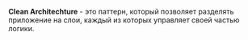 **Clean Architechture** - это паттерн, который позволяет разделять приложение на слои, каждый из которых управляет своей частью логики.